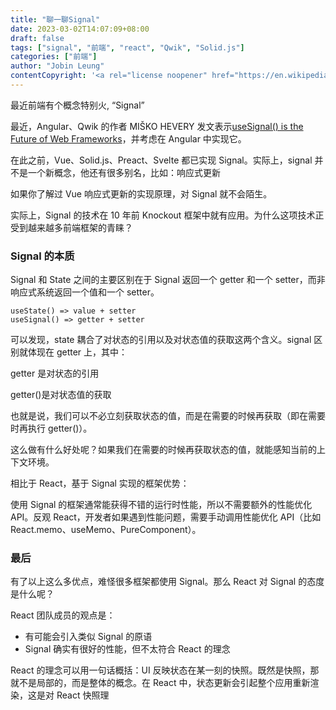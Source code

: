 ```yaml
---
title: "聊一聊Signal"
date: 2023-03-02T14:07:09+08:00
draft: false
tags: ["signal", "前端", "react", "Qwik", "Solid.js"]
categories: ["前端"]
author: "Jobin Leung"
contentCopyright: '<a rel="license noopener" href="https://en.wikipedia.org/wiki/Wikipedia:Text_of_Creative_Commons_Attribution-ShareAlike_3.0_Unported_License" target="_blank">Creative Commons Attribution-ShareAlike License</a>'
---
```


最近前端有个概念特别火, “Signal”

最近，Angular、Qwik 的作者 MIŠKO HEVERY 发文表示<a rel="license noopener" href="https://www.builder.io/blog/usesignal-is-the-future-of-web-frameworks#code-use-ref-code-does-not-render" target="_blank">useSignal() is the Future of Web Frameworks</a>，并考虑在 Angular 中实现它。

在此之前，Vue、Solid.js、Preact、Svelte 都已实现 Signal。实际上，signal 并不是一个新概念，他还有很多别名，比如：响应式更新

如果你了解过 Vue 响应式更新的实现原理，对 Signal 就不会陌生。

实际上，Signal 的技术在 10 年前 Knockout 框架中就有应用。为什么这项技术正受到越来越多前端框架的青睐？

### Signal 的本质

Signal 和 State 之间的主要区别在于 Signal 返回一个 getter 和一个 setter，而非响应式系统返回一个值和一个 setter。

```
useState() => value + setter
useSignal() => getter + setter
```

可以发现，state 耦合了对状态的引用以及对状态值的获取这两个含义。signal 区别就体现在 getter 上，其中：

getter 是对状态的引用

getter()是对状态值的获取

也就是说，我们可以不必立刻获取状态的值，而是在需要的时候再获取（即在需要时再执行 getter()）。

这么做有什么好处呢？如果我们在需要的时候再获取状态的值，就能感知当前的上下文环境。

相比于 React，基于 Signal 实现的框架优势：

使用 Signal 的框架通常能获得不错的运行时性能，所以不需要额外的性能优化 API。反观 React，开发者如果遇到性能问题，需要手动调用性能优化 API（比如 React.memo、useMemo、PureComponent）。

### 最后

有了以上这么多优点，难怪很多框架都使用 Signal。那么 React 对 Signal 的态度是什么呢？

React 团队成员的观点是：

- 有可能会引入类似 Signal 的原语
- Signal 确实有很好的性能，但不太符合 React 的理念

React 的理念可以用一句话概括：UI 反映状态在某一刻的快照。既然是快照，那就不是局部的，而是整体的概念。在 React 中，状态更新会引起整个应用重新渲染，这是对 React 快照理
